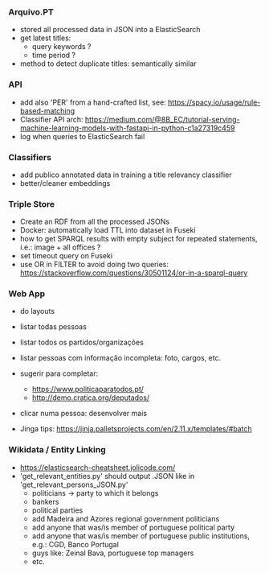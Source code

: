 ### Arquivo.PT
  - stored all processed data in JSON into a ElasticSearch
  - get latest titles:
      - query keywords ?
      - time period ?
  - method to detect duplicate titles: semantically similar


### API
 - add also 'PER' from a hand-crafted list, see: https://spacy.io/usage/rule-based-matching
 - Classifier API arch: https://medium.com/@8B_EC/tutorial-serving-machine-learning-models-with-fastapi-in-python-c1a27319c459
 - log when queries to ElasticSearch fail


### Classifiers
 - add publico annotated data in training a title relevancy classifier 
 - better/cleaner embeddings


### Triple Store
 - Create an RDF from all the processed JSONs
 - Docker: automatically load TTL into dataset in Fuseki 
 - how to get SPARQL results with empty subject for repeated statements, i.e.: image + all offices ?
 - set timeout query on Fuseki 
 - use OR in FILTER to avoid doing two queries: 
        https://stackoverflow.com/questions/30501124/or-in-a-sparql-query


### Web App
   - do layouts 
   - listar todas pessoas
   - listar todos os partidos/organizações
   - listar pessoas com informação incompleta: foto, cargos, etc.
   - sugerir para completar:
        - https://www.politicaparatodos.pt/
        - http://demo.cratica.org/deputados/            

   - clicar numa pessoa: desenvolver mais
   - Jinga tips: https://jinja.palletsprojects.com/en/2.11.x/templates/#batch


### Wikidata / Entity Linking
 - https://elasticsearch-cheatsheet.jolicode.com/
 - 'get_relevant_entities.py' should output .JSON like in 'get_relevant_persons_JSON.py'
     - politicians -> party to which it belongs
     - bankers
     - political parties
     - add Madeira and Azores regional government politicians
     - add anyone that was/is member of portuguese political party
     - add anyone that was/is member of portuguese public institutions, e.g.: CGD, Banco Portugal
     - guys like: Zeinal Bava, portuguese top managers
     - etc.